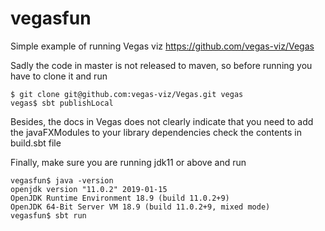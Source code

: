 vegasfun
===================

Simple example of running Vegas viz https://github.com/vegas-viz/Vegas

Sadly the code in master is not released to maven, so before running you have to clone it and run 
```shell script
$ git clone git@github.com:vegas-viz/Vegas.git vegas
vegas$ sbt publishLocal
```

Besides, the docs in Vegas does not clearly indicate that you need to add the javaFXModules to your library dependencies
check the contents in build.sbt file

Finally, make sure you are running jdk11 or above and run 
```shell script
vegasfun$ java -version
openjdk version "11.0.2" 2019-01-15
OpenJDK Runtime Environment 18.9 (build 11.0.2+9)
OpenJDK 64-Bit Server VM 18.9 (build 11.0.2+9, mixed mode)
vegasfun$ sbt run
```






